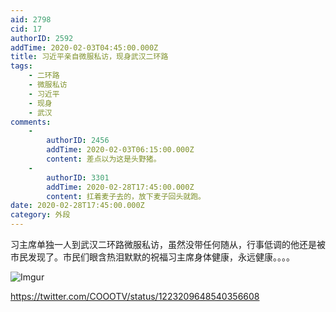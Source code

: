 ```yaml
---
aid: 2798
cid: 17
authorID: 2592
addTime: 2020-02-03T04:45:00.000Z
title: 习近平亲自微服私访，现身武汉二环路
tags:
    - 二环路
    - 微服私访
    - 习近平
    - 现身
    - 武汉
comments:
    -
        authorID: 2456
        addTime: 2020-02-03T06:15:00.000Z
        content: 差点以为这是头野猪。
    -
        authorID: 3301
        addTime: 2020-02-28T17:45:00.000Z
        content: 扛着麦子去的，放下麦子回头就跑。
date: 2020-02-28T17:45:00.000Z
category: 外段
---
```


习主席单独一人到武汉二环路微服私访，虽然没带任何随从，行事低调的他还是被市民发现了。市民们眼含热泪默默的祝福习主席身体健康，永远健康。。。。

![Imgur](https://i.imgur.com/d2feAnu.jpg)

https://twitter.com/COOOTV/status/1223209648540356608
